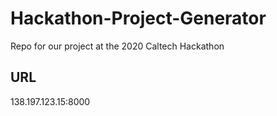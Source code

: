 # Hackathon-Project-Generator
Repo for our project at the 2020 Caltech Hackathon


## URL

138.197.123.15:8000